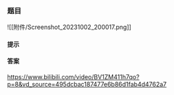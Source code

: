 
### 题目
![[附件/Screenshot_20231002_200017.png]]
#### 提示
#### 答案
https://www.bilibili.com/video/BV1ZM411h7qo?p=8&vd_source=495dcbac187477e6b86d1fab4d4762a7

